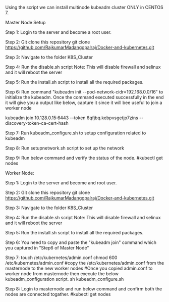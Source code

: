 Using the script we can install multinode kubeadm cluster ONLY in CENTOS 7.

Master Node Setup

Step 1: Login to the server and become a root user.

Step 2: Git clone this repository
git clone https://github.com/RajkumarMadangopalraj/Docker-and-kubernetes.git

Step 3: Navigate to the folder K8S_Cluster

Step 4: Run the disable.sh script
Note: This will disable firewall and selinux and it will reboot the server

Step 5: Run the install.sh script to install all the required packages.

Step 6: Run command "kubeadm init --pod-network-cidr=192.168.0.0/16" to initialize the kubeadm. 
Once the command executed successfully in the end it will give you a output like below, capture it since it will bee useful to join a worker node

kubeadm join 10.128.0.15:6443 --token 6qfjbq.kebpvsgetjp7zins  --discovery-token-ca-cert-hash 

Step 7: Run kubeadm_configure.sh to setup configuration related to kubeadm

Step 8: Run setupnetwork.sh script to set up the network

Step 9: Run below command and verify the status of the node.
#kubectl get nodes

Worker Node:

Step 1: Login to the server and become and root user.

Step 2: Git clone this repository
git clone https://github.com/RajkumarMadangopalraj/Docker-and-kubernetes.git

Step 3: Navigate to the folder K8S_Cluster

Step 4: Run the disable.sh script
Note: This will disable firewall and selinux and it will reboot the server

Step 5: Run the  install.sh script to install all the required packages.

Step 6: You need to copy and paste the "kubeadm join" command which you captured in "Step6 of Master Node"

Step 7:
touch /etc/kubernetes/admin.conf
chmod 600 /etc/kubernetes/admin.conf
#copy the /etc/kubernetes/admin.conf from the masternode to the new worker nodes
#Once you copied admin.conf to worker node from masternode then execute the below kubeadm_configuration script.
sh kubeadm_configure.sh

Step 8: Login to masternode and run below command and confirm both the nodes are connected togather.
#kubectl get nodes
